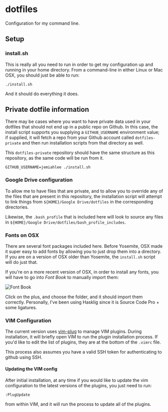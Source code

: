 dotfiles
========

Configuration for my command line.

## Setup

### install.sh

This is really all you need to run in order to get my configuration up
and running in your home directory. From a command-line in either Linux
or Mac OSX, you should just be able to run:

```
./install.sh
```

And it should do everything it does.

## Private dotfile information

There may be cases where you want to have private data used in your
dotfiles that should not end up in a public repo on Github. In this
case, the install script supports you supplying a `GITHUB_USERNAME`
environment value; if supplied, it will fetch a repo from your Github
account called `dotfiles-private` and then run installation scripts
from that directory as well.

This `dotfiles-private` repository should have the same structure as
this repository, as the same code will be run from it.

```
GITHUB_USERNAME=jemiahlee ./install.sh
```

### Google Drive configuration

To allow me to have files that are private, and to allow you to override
any of the files that are present in this repository, the installation
script will attempt to link things from `${HOME}/Google Drive/dotfiles`
in the corresponding directories.

Likewise, the `.bash_profile` that is included here will look to source
any files in `${HOME}/Google Drive/dotfiles/bash_profile_includes`.

### Fonts on OSX

There are several font packages included here. Before Yosemite, OSX made
it super easy to add fonts by allowing you to just drop them into a
directory. If you are on a version of OSX older than Yosemite, the
`install.sh` script will do just that.

If you're on a more recent version of OSX, in order to install any
fonts, you will have to go into *Font Book* to manually import them:

![Font Book](font_book.png)

Click on the plus, and choose the folder, and it should import them
correctly. Personally, I've been using Hasklig since it is Source Code
Pro + some ligatures.

### VIM Configuration

The current version uses [vim-plug](https://github.com/junegunn/vim-plug)
to manage VIM plugins. During installation, it will briefly open VIM
to run the plugin installation process. If you'd like to edit the list
of plugins, they are at the bottom of the `.vimrc` file.

This process also assumes you have a valid SSH token for authenticating to
github using SSH.

#### Updating the VIM config

After initial installation, at any time if you would like to update the vim
configuration to the latest versions of the plugins, you just need to run:

```
:PlugUpdate
```

from within VIM, and it will run the process to update all of the plugins.
